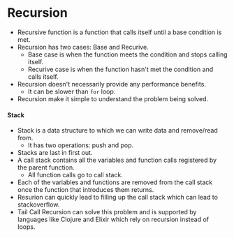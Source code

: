 Recursion
===

- Recursive function is a function that calls itself until a base condition is met.
- Recursion has two cases: Base and Recurive.
    - Base case is when the function meets the condition and stops calling itself.
    - Recurive case is when the function hasn't met the condition and calls itself.
- Recursion doesn't necessarily provide any performance benefits.
    - It can be slower than `for` loop.
- Recursion make it simple to understand the problem being solved.

#### Stack
- Stack is a data structure to which we can write data and remove/read from.
    - It has two operations: push and pop.
- Stacks are last in first out.
- A call stack contains all the variables and function calls registered by the parent function.
    - All function calls go to call stack.
- Each of the variables and functions are removed from the call stack once the function that introduces them returns.
- Resurion can quickly lead to filling up the call stack which can lead to stackoverflow.
- Tail Call Recursion can solve this problem and is supported by languages like Clojure and Elixir which rely on recursion instead of loops.
